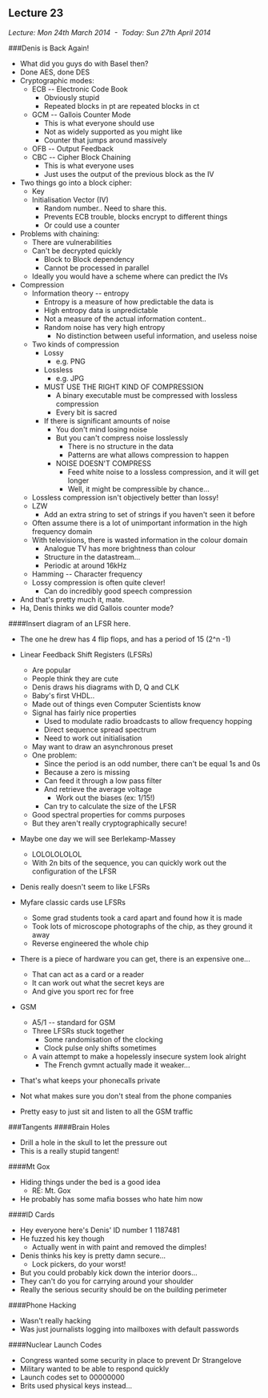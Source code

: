 Lecture 23
----------

*Lecture: Mon 24th March 2014  -  Today: Sun 27th April 2014*

###Denis is Back Again!

- What did you guys do with Basel then?
- Done AES, done DES
- Cryptographic modes:
    - ECB -- Electronic Code Book
        - Obviously stupid
        - Repeated blocks in pt are repeated blocks in ct
    - GCM -- Gallois Counter Mode
        - This is what everyone should use
        - Not as widely supported as you might like 
        - Counter that jumps around massively
    - OFB -- Output Feedback    
    - CBC -- Cipher Block Chaining
        - This is what everyone uses 
        - Just uses the output of the previous block as the IV
- Two things go into a block cipher: 
    - Key 
    - Initialisation Vector (IV)
        - Random number.. Need to share this.
        - Prevents ECB trouble, blocks encrypt to different things
        - Or could use a counter 
- Problems with chaining:
    - There are vulnerabilities 
    - Can't be decrypted quickly
        - Block to Block dependency
        - Cannot be processed in parallel
    - Ideally you would have a scheme where can predict the IVs
- Compression
    - Information theory -- entropy
        - Entropy is a measure of how predictable the data is
        - High entropy data is unpredictable
        - Not a measure of the actual information content..
        - Random noise has very high entropy
            - No distinction between useful information, and useless noise 
    - Two kinds of compression
        - Lossy 
            - e.g. PNG
        - Lossless
            - e.g. JPG
        - MUST USE THE RIGHT KIND OF COMPRESSION
            - A binary executable must be compressed with lossless compression
            - Every bit is sacred
        - If there is significant amounts of noise
            - You don't mind losing noise
            - But you can't compress noise losslessly
                - There is no structure in the data
                - Patterns are what allows compression to happen
            - NOISE DOESN'T COMPRESS
                - Feed white noise to a lossless compression, and it will get longer
                - Well, it might be compressible by chance...
    - Lossless compression isn't objectively better than lossy!
    - LZW
        - Add an extra string to set of strings if you haven't seen it before
    - Often assume there is a lot of unimportant information in the high frequency domain
    - With televisions, there is wasted information in the colour domain
        - Analogue TV has more brightness than colour 
        - Structure in the datastream...
        - Periodic at around 16kHz
    - Hamming -- Character frequency
    - Lossy compression is often quite clever!
        - Can do incredibly good speech compression  
- And that's pretty much it, mate.
- Ha, Denis thinks we did Gallois counter mode?

####Insert diagram of an LFSR here.
- The one he drew has 4 flip flops, and has a period of 15 (2^n -1)

- Linear Feedback Shift Registers (LFSRs) 
    - Are popular 
    - People think they are cute
    - Denis draws his diagrams with D, Q and CLK
    - Baby's first VHDL..
    - Made out of things even Computer Scientists know
    - Signal has fairly nice properties
        - Used to modulate radio broadcasts to allow frequency hopping
        - Direct sequence spread spectrum 
        - Need to work out initialisation
    - May want to draw an asynchronous preset
    - One problem:
        - Since the period is an odd number, there can't be equal 1s and 0s
        - Because a zero is missing
        - Can feed it through a low pass filter 
        - And retrieve the average voltage
            - Work out the biases (ex: 1/15!)
        - Can try to calculate the size of the LFSR
    - Good spectral properties for comms purposes
    - But they aren't really cryptographically secure!
- Maybe one day we will see Berlekamp-Massey
    - LOLOLOLOLOL   
    - With 2n bits of the sequence, you can quickly work out the configuration of the LFSR
- Denis really doesn't seem to like LFSRs
- Myfare classic cards use LFSRs
    - Some grad students took a card apart and found how it is made
    - Took lots of microscope photographs of the chip, as they ground it away
    - Reverse engineered the whole chip 
- There is a piece of hardware you can get, there is an expensive one...
    - That can act as a card or a reader
    - It can work out what the secret keys are
    - And give you sport rec for free
- GSM 
    - A5/1 -- standard for GSM
    - Three LFSRs stuck together
        - Some randomisation of the clocking
        - Clock pulse only shifts sometimes
    - A vain attempt to make a hopelessly insecure system look alright
        - The French gvmnt actually made it weaker...
- That's what keeps your phonecalls private
- Not what makes sure you don't steal from the phone companies
- Pretty easy to just sit and listen to all the GSM traffic

###Tangents 
####Brain Holes
- Drill a hole in the skull to let the pressure out
- This is a really stupid tangent!
 
####Mt Gox
- Hiding things under the bed is a good idea
    - RE: Mt. Gox
- He probably has some mafia bosses who hate him now

####ID Cards
- Hey everyone here's Denis' ID number 1 1187481
- He fuzzed his key though
    - Actually went in with paint and removed the dimples!
- Denis thinks his key is pretty damn secure...
    - Lock pickers, do your worst! 
- But you could probably kick down the interior doors...
- They can't do you for carrying around your shoulder
- Really the serious security should be on the building perimeter

####Phone Hacking
- Wasn't really hacking
- Was just journalists logging into mailboxes with default passwords

####Nuclear Launch Codes
- Congress wanted some security in place to prevent Dr Strangelove
- Military wanted to be able to respond quickly
- Launch codes set to 00000000
- Brits used physical keys instead...

